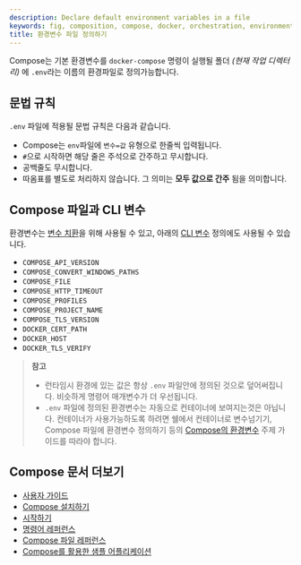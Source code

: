```yaml
---
description: Declare default environment variables in a file
keywords: fig, composition, compose, docker, orchestration, environment, env file
title: 환경변수 파일 정의하기
---
```


Compose는 기본 환경변수를 `docker-compose` 명령이 실행될 폴더 *(현재 작업 디렉터리)* 에 `.env`라는 이름의 환경파일로 정의가능합니다.

## 문법 규칙

`.env` 파일에 적용될 문법 규칙은 다음과 같습니다.

* Compose는 `env`파일에 `변수=값` 유형으로 한줄씩 입력됩니다.
* `#`으로 시작하면 해당 줄은 주석으로 간주하고 무시합니다.
* 공백줄도 무시합니다.
* 따옴표를 별도로 처리하지 않습니다. 그 의미는 **모두 값으로 간주** 됨을 의미합니다.

## Compose 파일과 CLI 변수

환경변수는 [변수 치환](compose-file/compose-file-v3.md#variable-substitution)을 위해 사용될 수 있고, 아래의 [CLI 변수](reference/envvars.md) 정의에도 사용될 수 있습니다.

- `COMPOSE_API_VERSION`
- `COMPOSE_CONVERT_WINDOWS_PATHS`
- `COMPOSE_FILE`
- `COMPOSE_HTTP_TIMEOUT`
- `COMPOSE_PROFILES`
- `COMPOSE_PROJECT_NAME`
- `COMPOSE_TLS_VERSION`
- `DOCKER_CERT_PATH`
- `DOCKER_HOST`
- `DOCKER_TLS_VERIFY`

> **참고**
>
> * 런타임시 환경에 있는 값은 항상 `.env` 파일안에 정의된 것으로 덮어써집니다. 비슷하게 명령어 매개변수가 더 우선됩니다.
> * `.env` 파일에 정의된 환경변수는 자동으로 컨테이너에 보여지는것은 아닙니다. 컨테이너가 사용가능하도록 하려면 쉘에서 컨테이너로 변수넘기기, Compose 파일에 환경변수 정의하기 등의 [Compose의 환경변수](environment-variables.md) 주제 가이드를 따라야 합니다.

## Compose 문서 더보기

- [사용자 가이드](index.md)
- [Compose 설치하기](install.md)
- [시작하기](gettingstarted.md)
- [명령어 레퍼런스](reference/index.md)
- [Compose 파일 레퍼런스](compose-file/index.md)
- [Compose를 활용한 샘플 어플리케이션](samples-for-compose.md)